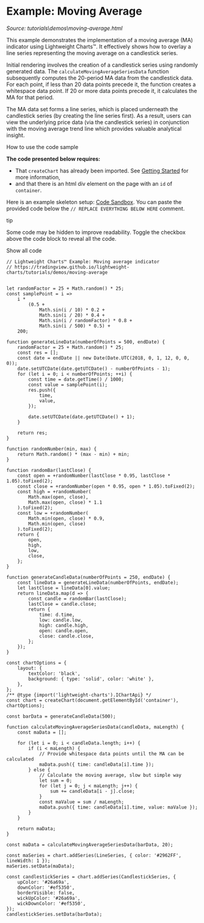 # Example: Moving Average

*Source: tutorials\demos\moving-average.html*

This example demonstrates the implementation of a moving average (MA) indicator using Lightweight Charts™. It effectively shows how to overlay a line series representing the moving average on a candlestick series.

Initial rendering involves the creation of a candlestick series using randomly generated data. The `calculateMovingAverageSeriesData` function subsequently computes the 20-period MA data from the candlestick data. For each point, if less than 20 data points precede it, the function creates a whitespace data point. If 20 or more data points precede it, it calculates the MA for that period.

The MA data set forms a line series, which is placed underneath the candlestick series (by creating the line series first). As a result, users can view the underlying price data (via the candlestick series) in conjunction with the moving average trend line which provides valuable analytical insight.

How to use the code sample

**The code presented below requires:**

  * That `createChart` has already been imported. See [Getting Started](../../docs.html#creating-a-chart) for more information,
  * and that there is an html div element on the page with an `id` of `container`.

Here is an example skeleton setup: [Code Sandbox](https://codesandbox.io/s/lightweight-charts-skeleton-n67pm6). You can paste the provided code below the `// REPLACE EVERYTHING BELOW HERE` comment.

tip

Some code may be hidden to improve readability. Toggle the checkbox above the code block to reveal all the code.

Show all code
    
    
    // Lightweight Charts™ Example: Moving average indicator  
    // https://tradingview.github.io/lightweight-charts/tutorials/demos/moving-average  
      
      
    let randomFactor = 25 + Math.random() * 25;  
    const samplePoint = i =>  
        i *  
            (0.5 +  
                Math.sin(i / 10) * 0.2 +  
                Math.sin(i / 20) * 0.4 +  
                Math.sin(i / randomFactor) * 0.8 +  
                Math.sin(i / 500) * 0.5) +  
        200;  
      
    function generateLineData(numberOfPoints = 500, endDate) {  
        randomFactor = 25 + Math.random() * 25;  
        const res = [];  
        const date = endDate || new Date(Date.UTC(2018, 0, 1, 12, 0, 0, 0));  
        date.setUTCDate(date.getUTCDate() - numberOfPoints - 1);  
        for (let i = 0; i < numberOfPoints; ++i) {  
            const time = date.getTime() / 1000;  
            const value = samplePoint(i);  
            res.push({  
                time,  
                value,  
            });  
      
            date.setUTCDate(date.getUTCDate() + 1);  
        }  
      
        return res;  
    }  
      
    function randomNumber(min, max) {  
        return Math.random() * (max - min) + min;  
    }  
      
    function randomBar(lastClose) {  
        const open = +randomNumber(lastClose * 0.95, lastClose * 1.05).toFixed(2);  
        const close = +randomNumber(open * 0.95, open * 1.05).toFixed(2);  
        const high = +randomNumber(  
            Math.max(open, close),  
            Math.max(open, close) * 1.1  
        ).toFixed(2);  
        const low = +randomNumber(  
            Math.min(open, close) * 0.9,  
            Math.min(open, close)  
        ).toFixed(2);  
        return {  
            open,  
            high,  
            low,  
            close,  
        };  
    }  
      
    function generateCandleData(numberOfPoints = 250, endDate) {  
        const lineData = generateLineData(numberOfPoints, endDate);  
        let lastClose = lineData[0].value;  
        return lineData.map(d => {  
            const candle = randomBar(lastClose);  
            lastClose = candle.close;  
            return {  
                time: d.time,  
                low: candle.low,  
                high: candle.high,  
                open: candle.open,  
                close: candle.close,  
            };  
        });  
    }  
      
    const chartOptions = {  
        layout: {  
            textColor: 'black',  
            background: { type: 'solid', color: 'white' },  
        },  
    };  
    /** @type {import('lightweight-charts').IChartApi} */  
    const chart = createChart(document.getElementById('container'), chartOptions);  
      
    const barData = generateCandleData(500);  
      
    function calculateMovingAverageSeriesData(candleData, maLength) {  
        const maData = [];  
      
        for (let i = 0; i < candleData.length; i++) {  
            if (i < maLength) {  
                // Provide whitespace data points until the MA can be calculated  
                maData.push({ time: candleData[i].time });  
            } else {  
                // Calculate the moving average, slow but simple way  
                let sum = 0;  
                for (let j = 0; j < maLength; j++) {  
                    sum += candleData[i - j].close;  
                }  
                const maValue = sum / maLength;  
                maData.push({ time: candleData[i].time, value: maValue });  
            }  
        }  
      
        return maData;  
    }  
      
    const maData = calculateMovingAverageSeriesData(barData, 20);  
      
    const maSeries = chart.addSeries(LineSeries, { color: '#2962FF', lineWidth: 1 });  
    maSeries.setData(maData);  
      
    const candlestickSeries = chart.addSeries(CandlestickSeries, {  
        upColor: '#26a69a',  
        downColor: '#ef5350',  
        borderVisible: false,  
        wickUpColor: '#26a69a',  
        wickDownColor: '#ef5350',  
    });  
    candlestickSeries.setData(barData);  
    
